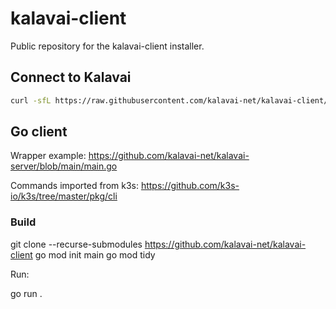 # kalavai-client

Public repository for the kalavai-client installer.

## Connect to Kalavai

```bash
curl -sfL https://raw.githubusercontent.com/kalavai-net/kalavai-client/main/scripts/apt_connect.sh | sh -
```

## Go client

Wrapper example: https://github.com/kalavai-net/kalavai-server/blob/main/main.go

Commands imported from k3s: https://github.com/k3s-io/k3s/tree/master/pkg/cli

### Build

git clone --recurse-submodules https://github.com/kalavai-net/kalavai-client
go mod init main
go mod tidy


Run:

go run .


